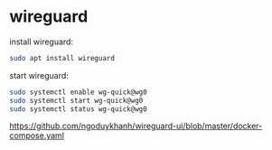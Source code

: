 # wireguard

install wireguard:
```bash
sudo apt install wireguard
```

start wireguard:
```bash
sudo systemctl enable wg-quick@wg0
sudo systemctl start wg-quick@wg0
sudo systemctl status wg-quick@wg0
```



https://github.com/ngoduykhanh/wireguard-ui/blob/master/docker-compose.yaml


